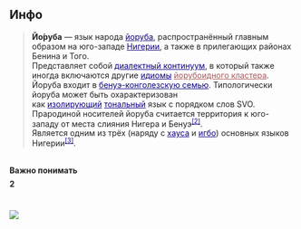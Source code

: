 <h2><b>Инфо</b></h2><blockquote style="margin-top: 0.5em; margin-bottom: 0.5em; line-height: inherit; color: rgb(34, 34, 34); font-size: 14px;"><b>Йо́руба</b>&nbsp;— язык народа&nbsp;<a href="https://ru.wikipedia.org/wiki/%D0%99%D0%BE%D1%80%D1%83%D0%B1%D0%B0_(%D0%BD%D0%B0%D1%80%D0%BE%D0%B4)" title="Йоруба (народ)" style="color: rgb(11, 0, 128); background-image: none; background-position: initial; background-size: initial; background-repeat: initial; background-attachment: initial; background-origin: initial; background-clip: initial;">йоруба</a>, распространённый главным образом на юго-западе&nbsp;<a href="https://ru.wikipedia.org/wiki/%D0%9D%D0%B8%D0%B3%D0%B5%D1%80%D0%B8%D1%8F" title="Нигерия" style="color: rgb(11, 0, 128); background-image: none; background-position: initial; background-size: initial; background-repeat: initial; background-attachment: initial; background-origin: initial; background-clip: initial;">Нигерии</a>, а также в прилегающих районах Бенина и Того.<br>Представляет собой&nbsp;<a href="https://ru.wikipedia.org/wiki/%D0%94%D0%B8%D0%B0%D0%BB%D0%B5%D0%BA%D1%82%D0%BD%D1%8B%D0%B9_%D0%BA%D0%BE%D0%BD%D1%82%D0%B8%D0%BD%D1%83%D1%83%D0%BC" title="Диалектный континуум" style="color: rgb(11, 0, 128); background-image: none; background-position: initial; background-size: initial; background-repeat: initial; background-attachment: initial; background-origin: initial; background-clip: initial;">диалектный континуум</a>, в который также иногда включаются другие&nbsp;<a href="https://ru.wikipedia.org/wiki/%D0%98%D0%B4%D0%B8%D0%BE%D0%BC" title="Идиом" style="color: rgb(11, 0, 128); background-image: none; background-position: initial; background-size: initial; background-repeat: initial; background-attachment: initial; background-origin: initial; background-clip: initial;">идиомы</a>&nbsp;<a href="https://ru.wikipedia.org/w/index.php?title=%D0%99%D0%BE%D1%80%D1%83%D0%B1%D0%BE%D0%B8%D0%B4%D0%BD%D1%8B%D0%B5_%D1%8F%D0%B7%D1%8B%D0%BA%D0%B8&amp;action=edit&amp;redlink=1" class="new" title="Йорубоидные языки (страница отсутствует)" style="color: rgb(165, 88, 88); background-image: none; background-position: initial; background-size: initial; background-repeat: initial; background-attachment: initial; background-origin: initial; background-clip: initial;">йорубоидного кластера</a>. Йоруба входит в&nbsp;<a href="https://ru.wikipedia.org/wiki/%D0%91%D0%B5%D0%BD%D1%83%D1%8D-%D0%BA%D0%BE%D0%BD%D0%B3%D0%BE%D0%BB%D0%B5%D0%B7%D1%81%D0%BA%D0%B8%D0%B5_%D1%8F%D0%B7%D1%8B%D0%BA%D0%B8" title="Бенуэ-конголезские языки" style="color: rgb(11, 0, 128); background-image: none; background-position: initial; background-size: initial; background-repeat: initial; background-attachment: initial; background-origin: initial; background-clip: initial;">бенуэ-конголезскую семью</a>. Типологически йоруба может быть охарактеризован как&nbsp;<a href="https://ru.wikipedia.org/wiki/%D0%98%D0%B7%D0%BE%D0%BB%D0%B8%D1%80%D1%83%D1%8E%D1%89%D0%B8%D0%B5_%D1%8F%D0%B7%D1%8B%D0%BA%D0%B8" class="mw-redirect" title="Изолирующие языки" style="color: rgb(11, 0, 128); background-image: none; background-position: initial; background-size: initial; background-repeat: initial; background-attachment: initial; background-origin: initial; background-clip: initial;">изолирующий</a>&nbsp;<a href="https://ru.wikipedia.org/wiki/%D0%A2%D0%BE%D0%BD_(%D0%BB%D0%B8%D0%BD%D0%B3%D0%B2%D0%B8%D1%81%D1%82%D0%B8%D0%BA%D0%B0)" title="Тон (лингвистика)" style="color: rgb(11, 0, 128); background-image: none; background-position: initial; background-size: initial; background-repeat: initial; background-attachment: initial; background-origin: initial; background-clip: initial;">тональный</a>&nbsp;язык с порядком слов SVO.<br>Прародиной носителей йоруба считается территория к юго-западу от места слияния Нигера и Бенуэ<sup id="cite_ref-Owolabi1207_2-0" class="reference" style="line-height: 1em; unicode-bidi: isolate; white-space: nowrap; font-size: 11.2px;"><a href="https://ru.wikipedia.org/wiki/%D0%99%D0%BE%D1%80%D1%83%D0%B1%D0%B0_(%D1%8F%D0%B7%D1%8B%D0%BA)#cite_note-Owolabi1207-2" style="color: rgb(11, 0, 128); background-image: none; background-position: initial; background-size: initial; background-repeat: initial; background-attachment: initial; background-origin: initial; background-clip: initial;">[2]</a></sup>.<br>Является одним из трёх (наряду с&nbsp;<a href="https://ru.wikipedia.org/wiki/%D0%A5%D0%B0%D1%83%D1%81%D0%B0_(%D1%8F%D0%B7%D1%8B%D0%BA)" title="Хауса (язык)" style="color: rgb(11, 0, 128); background-image: none; background-position: initial; background-size: initial; background-repeat: initial; background-attachment: initial; background-origin: initial; background-clip: initial;">хауса</a>&nbsp;и&nbsp;<a href="https://ru.wikipedia.org/wiki/%D0%98%D0%B3%D0%B1%D0%BE_(%D1%8F%D0%B7%D1%8B%D0%BA)" title="Игбо (язык)" style="color: rgb(11, 0, 128); background-image: none; background-position: initial; background-size: initial; background-repeat: initial; background-attachment: initial; background-origin: initial; background-clip: initial;">игбо</a>) основных языков Нигерии<sup id="cite_ref-Owolabi1209_3-0" class="reference" style="line-height: 1em; unicode-bidi: isolate; white-space: nowrap; font-size: 11.2px;"><a href="https://ru.wikipedia.org/wiki/%D0%99%D0%BE%D1%80%D1%83%D0%B1%D0%B0_(%D1%8F%D0%B7%D1%8B%D0%BA)#cite_note-Owolabi1209-3" style="color: rgb(11, 0, 128); background-image: none; background-position: initial; background-size: initial; background-repeat: initial; background-attachment: initial; background-origin: initial; background-clip: initial;">[3]</a></sup>.</blockquote><p style="margin-top: 0.5em; margin-bottom: 0.5em; line-height: inherit; color: rgb(34, 34, 34); font-size: 14px;"><br></p><p style="margin-top: 0.5em; margin-bottom: 0.5em; line-height: inherit; color: rgb(34, 34, 34); font-size: 14px;"><b>Важно понимать</b></p><p style="margin-top: 0.5em; margin-bottom: 0.5em; line-height: inherit; color: rgb(34, 34, 34); font-size: 14px;"><b>2</b></p><p style="margin-top: 0.5em; margin-bottom: 0.5em; line-height: inherit; color: rgb(34, 34, 34); font-size: 14px;"><br></p>

![](https://mir-s3-cdn-cf.behance.net/project_modules/max_3840/cbe2a165715963.5afda69e6daca.jpg)